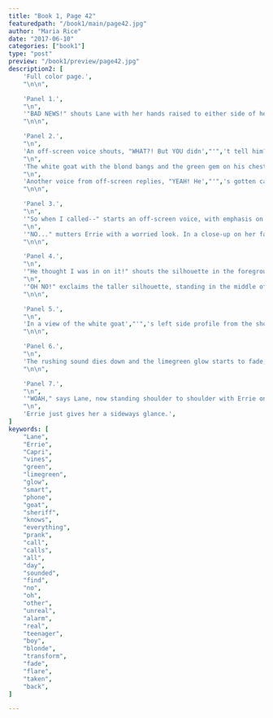 ```yaml
---
title: "Book 1, Page 42"
featuredpath: "/book1/main/page42.jpg"
author: "Maria Rice"
date: "2017-06-10"
categories: ["book1"]
type: "post"
preview: "/book1/preview/page42.jpg"
description2: [
    'Full color page.',
    "\n\n",

    'Panel 1.',
    "\n",
    '"BAD NEWS!" shouts Lane with her hands raised to either side of her mouth, her right hand still holding her limegreen smart phone. She is visible from the knees up at the bottom of the panel. "Sheriff knows about EVERYTHING--but he thinks it',"'",'s all a PRANK!"',
    "\n\n",

    'Panel 2.',
    "\n",
    'An off-screen voice shouts, "WHAT?! But YOU didn',"'",'t tell him?"',
    "\n",
    'The white goat with the blond bangs and the green gem on his chest appears from the shoulders up, turning to his left with a confused look on his face as he peers in front of him suspiciously. The tree branches sticking up from his back are also visible.',
    "\n",
    'Another voice from off-screen replies, "YEAH! He',"'",'s gotten calls ALL DAY about this guy! ',"'",'Sounded like he',"'",'d been out here and didn',"'",'t FIND him!"',
    "\n\n",

    'Panel 3.',
    "\n",
    '"So when I called--" starts an off-screen voice, with emphasis on "I".',
    "\n",
    '"NO..." mutters Errie with a worried look. In a close-up on her face, she appears on the right side of the panel, peering to the left.',
    "\n\n",

    'Panel 4.',
    "\n",
    '"He thought I was in on it!" shouts the silhouette in the foreground with emphasis on the "I". She walks across the clearing from the left, towards two far-off silhouettes watching her approach--one tall one and one short one.',
    "\n",
    '"OH NO!" exclaims the taller silhouette, standing in the middle of the panel. "But--those OTHER calls...?"',
    "\n\n",

    'Panel 5.',
    "\n",
    'In a view of the white goat',"'",'s left side profile from the shoulders up, two layers of limegreen glow appear around him accompanied by a rushing sound ("SSHSHHSHHH").',
    "\n\n",

    'Panel 6.',
    "\n",
    'The rushing sound dies down and the limegreen glow starts to fade, but instead of the white goat, the blond young man now appears with the tree branches sticking out of his back behind him. He still has the same white horns on his head and wears the same white loose-fitting shirt. He peers in front of him with a disinterested expression on his face.',
    "\n\n",

    'Panel 7.',
    "\n",
    '"WOAH," says Lane, now standing shoulder to shoulder with Errie on the left half of the panel, her friend taking up the other half. The dark-haired girl looks down in front of her with astonishment,her eyes wide open. "That is UNREAL...I mean, it IS real. But wow..."',
    "\n",
    'Errie just gives her a sideways glance.',
]
keywords: [
    "Lane",
    "Errie",
    "Capri",
    "vines",
    "green",
    "limegreen",
    "glow",
    "smart",
    "phone",
    "goat",
    "sheriff",
    "knows",
    "everything",
    "prank",
    "call",
    "calls",
    "all",
    "day",
    "sounded",
    "find",
    "no",
    "oh",
    "other",
    "unreal",
    "alarm",
    "real",
    "teenager",
    "boy",
    "blonde",
    "transform",
    "fade",
    "flare",
    "taken",
    "back",
]

---
```



